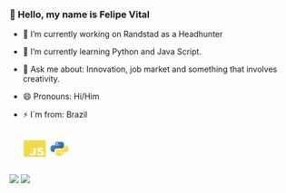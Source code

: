### 👋 Hello, my name is Felipe Vital

- 🔭 I’m currently working on Randstad as a Headhunter
- 🌱 I’m currently learning Python and Java Script.
- 💬 Ask me about: Innovation, job market and something that involves creativity.
- 😄 Pronouns: Hi/Him
- ⚡ I´m from: Brazil

  <div style="display: inline_block"><br>
  <img align="center" alt="Rafa-Js" height="30" width="40" src="https://raw.githubusercontent.com/devicons/devicon/master/icons/javascript/javascript-plain.svg">
  <img align="center" alt="Rafa-Python" height="30" width="40" src="https://raw.githubusercontent.com/devicons/devicon/master/icons/python/python-original.svg">
</div>

##

</div>
 <a href = "mailto:felipevitaldm@gmail.com"><img src="https://img.shields.io/badge/-Gmail-%23333?style=for-the-badge&logo=gmail&logoColor=red" target="_blank"></a>
  <a href="https://www.linkedin.com/in/felipe-vital-392820181/" target="_blank"><img src="https://img.shields.io/badge/-LinkedIn-%230077B5?style=for-the-badge&logo=linkedin&logoColor=white" target="_blank"></a> 
</div>
